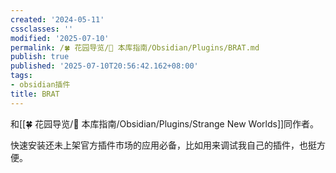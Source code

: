 ```yaml
---
created: '2024-05-11'
cssclasses: ''
modified: '2025-07-10'
permalink: /🍀 花园导览/🧰 本库指南/Obsidian/Plugins/BRAT.md
publish: true
published: '2025-07-10T20:56:42.162+08:00'
tags:
- obsidian插件
title: BRAT
---
```

和[[🍀 花园导览/🧰 本库指南/Obsidian/Plugins/Strange New Worlds]]同作者。

快速安装还未上架官方插件市场的应用必备，比如用来调试我自己的插件，也挺方便。
